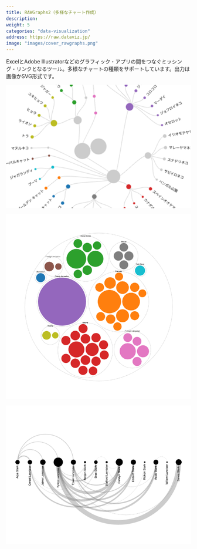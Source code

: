 ```yaml
---
title: RAWGraphs2（多様なチャート作成）
description: 
weight: 5
categories: "data-visualization"
address: https://raw.dataviz.jp/
image: "images/cover_rawgraphs.png"
---
```


ExcelとAdobe Illustratorなどのグラフィック・アプリの間をつなぐミッシング・リンクとなるツール。多様なチャートの種類をサポートしています。出力は画像かSVG形式です。

![](images/screen01.png)

![](images/screen02.png)

![](images/screen03.png)